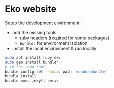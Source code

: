 # Eko website

Setup the development environment:

- add the missing tools
  - ruby headers (required for some packages)
  - `bundler` for environment isolation
- install the local environment & run locally

```bash
sudo apt install ruby-dev
sudo gem install bundler
# in the repo root
bundle config set --local path 'vendor/bundle'
bundle install
bundle exec jekyll serve
```

